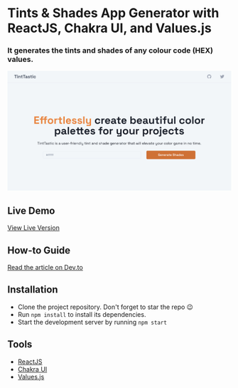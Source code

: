 # Tints & Shades App Generator with ReactJS, Chakra UI, and Values.js
### It generates the tints and shades of any colour code (HEX) values.
![Shades and Tint App](https://raw.githubusercontent.com/dha-stix/tints-shade-generator/main/tints-and-shade-app-generator.png)
## Live Demo
[View Live Version](https://tints-shade-generator.vercel.app/)

## How-to Guide
[Read the article on Dev.to]()
## Installation
- Clone the project repository. Don't forget to star the repo 😉
- Run `npm install` to install its dependencies.
- Start the development server by running `npm start`

## Tools
- [ReactJS](https://react.dev/)
- [Chakra UI](https://chakra-ui.com/)
- [Values.js](https://github.com/noeldelgado/values.js)
